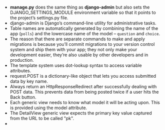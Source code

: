 - **manage.py** does the same thing as **django-admin** but also sets the DJANGO_SETTINGS_MODULE environment variable so that it points to the project’s settings.py file.
- django-admin is Django’s command-line utility for administrative tasks.
- Table names are automatically generated by combining the name of the app (`polls`) and the lowercase name of the model – `question` and `choice`.
- The reason that there are separate commands to make and apply migrations is because you’ll commit migrations to your version control system and ship them with your app; they not only make your development easier, they’re also usable by other developers and in production.
- The template system uses dot-lookup syntax to access variable attributes.
- request.POST is a dictionary-like object that lets you access submitted data by key name.
- Always return an HttpResponseRedirect after successfully dealing with POST data. This prevents data from being posted twice if a user hits the Back button.
- Each generic view needs to know what model it will be acting upon. This is provided using the model attribute.
- The DetailView generic view expects the primary key value captured from the URL to be called "pk".
- 
